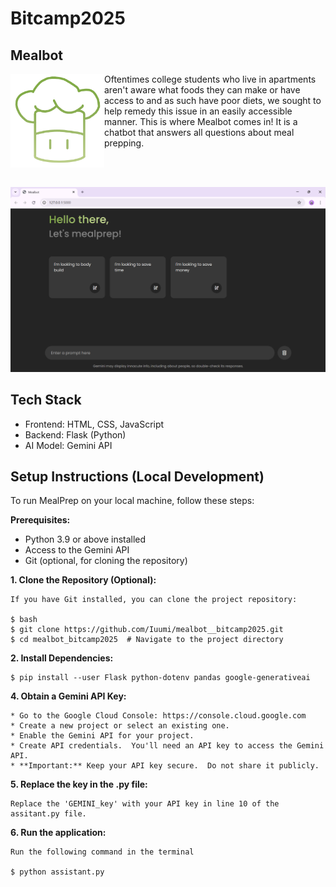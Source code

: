 
# Bitcamp2025

## Mealbot
<img src="logo.png" alt="mealbot" style="width:150px; display: block; margin: 0 auto; float: left" />

Oftentimes college students who live in apartments aren't aware what foods they can make or have access to and as such have poor diets, we sought to help remedy this issue in an easily accessible manner. This is where Mealbot comes in! It is a chatbot that answers all questions about meal prepping. 

<br></br>

<img src="mealbot_output.png" alt="mealbot output" style="width:1200px;"/>

## Tech Stack

* Frontend: HTML, CSS, JavaScript
* Backend: Flask (Python)
* AI Model: Gemini API

## Setup Instructions (Local Development)

To run MealPrep on your local machine, follow these steps:

**Prerequisites:**

* Python 3.9 or above installed
* Access to the Gemini API
* Git (optional, for cloning the repository)

**1.  Clone the Repository (Optional):**

    If you have Git installed, you can clone the project repository:

    $ bash
    $ git clone https://github.com/Iuumi/mealbot__bitcamp2025.git 
    $ cd mealbot_bitcamp2025  # Navigate to the project directory
    


**2.  Install Dependencies:**

    $ pip install --user Flask python-dotenv pandas google-generativeai

**4.  Obtain a Gemini API Key:**

    * Go to the Google Cloud Console: https://console.cloud.google.com
    * Create a new project or select an existing one.
    * Enable the Gemini API for your project.
    * Create API credentials.  You'll need an API key to access the Gemini API.
    * **Important:** Keep your API key secure.  Do not share it publicly.

**5. Replace the key in the .py file:**

    Replace the 'GEMINI_key' with your API key in line 10 of the assitant.py file.

**6. Run the application:**

    Run the following command in the terminal
    
    $ python assistant.py
 
